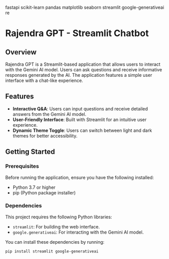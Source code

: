 fastapi
scikit-learn
pandas
matplotlib
seaborn
streamlit
google-generativeai
re



# Rajendra GPT - Streamlit Chatbot

## Overview

Rajendra GPT is a Streamlit-based application that allows users to interact with the Gemini AI model. Users can ask questions and receive informative responses generated by the AI. The application features a simple user interface with a chat-like experience.

## Features

- **Interactive Q&A**: Users can input questions and receive detailed answers from the Gemini AI model.
- **User-Friendly Interface**: Built with Streamlit for an intuitive user experience.
- **Dynamic Theme Toggle**: Users can switch between light and dark themes for better accessibility.

## Getting Started

### Prerequisites

Before running the application, ensure you have the following installed:

- Python 3.7 or higher
- pip (Python package installer)

### Dependencies

This project requires the following Python libraries:

- `streamlit`: For building the web interface.
- `google.generativeai`: For interacting with the Gemini AI model.

You can install these dependencies by running:

```bash
pip install streamlit google-generativeai
